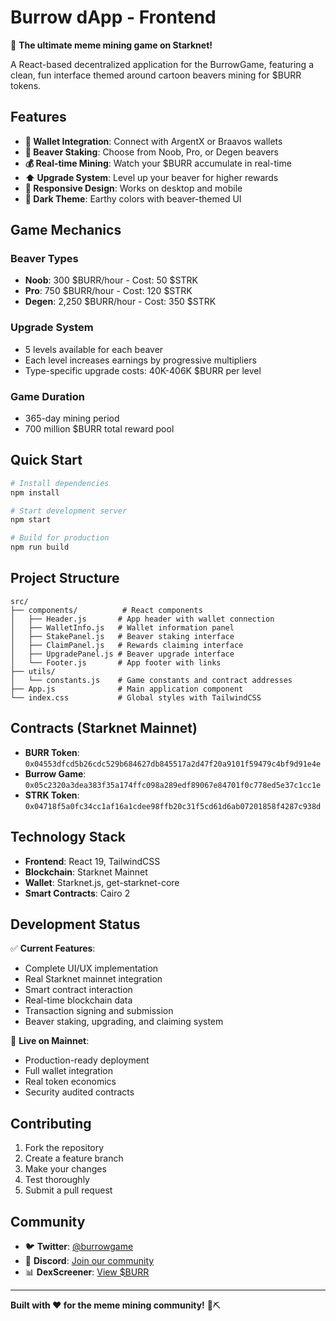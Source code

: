 # Burrow dApp - Frontend

🦫 **The ultimate meme mining game on Starknet!**

A React-based decentralized application for the BurrowGame, featuring a clean, fun interface themed around cartoon beavers mining for $BURR tokens.

## Features

- **🏦 Wallet Integration**: Connect with ArgentX or Braavos wallets
- **🦫 Beaver Staking**: Choose from Noob, Pro, or Degen beavers
- **💰 Real-time Mining**: Watch your $BURR accumulate in real-time
- **⬆️ Upgrade System**: Level up your beaver for higher rewards
- **📱 Responsive Design**: Works on desktop and mobile
- **🎨 Dark Theme**: Earthy colors with beaver-themed UI

## Game Mechanics

### Beaver Types
- **Noob**: 300 $BURR/hour - Cost: 50 $STRK
- **Pro**: 750 $BURR/hour - Cost: 120 $STRK  
- **Degen**: 2,250 $BURR/hour - Cost: 350 $STRK

### Upgrade System
- 5 levels available for each beaver
- Each level increases earnings by progressive multipliers
- Type-specific upgrade costs: 40K-406K $BURR per level

### Game Duration
- 365-day mining period
- 700 million $BURR total reward pool

## Quick Start

```bash
# Install dependencies
npm install

# Start development server
npm start

# Build for production
npm run build
```

## Project Structure

```
src/
├── components/          # React components
│   ├── Header.js       # App header with wallet connection
│   ├── WalletInfo.js   # Wallet information panel
│   ├── StakePanel.js   # Beaver staking interface
│   ├── ClaimPanel.js   # Rewards claiming interface
│   ├── UpgradePanel.js # Beaver upgrade interface
│   └── Footer.js       # App footer with links
├── utils/
│   └── constants.js    # Game constants and contract addresses
├── App.js              # Main application component
└── index.css           # Global styles with TailwindCSS
```

## Contracts (Starknet Mainnet)

- **BURR Token**: `0x04553dfcd5b26cdc529b684627db845517a2d47f20a9101f59479c4bf9d91e4e`
- **Burrow Game**: `0x05c2320a3dea383f35a174ffc098a289edf89067e84701f0c778ed5e37c1cc1e`
- **STRK Token**: `0x04718f5a0fc34cc1af16a1cdee98ffb20c31f5cd61d6ab07201858f4287c938d`

## Technology Stack

- **Frontend**: React 19, TailwindCSS
- **Blockchain**: Starknet Mainnet
- **Wallet**: Starknet.js, get-starknet-core
- **Smart Contracts**: Cairo 2

## Development Status

✅ **Current Features**:
- Complete UI/UX implementation
- Real Starknet mainnet integration
- Smart contract interaction
- Real-time blockchain data
- Transaction signing and submission
- Beaver staking, upgrading, and claiming system

🚀 **Live on Mainnet**:
- Production-ready deployment
- Full wallet integration
- Real token economics
- Security audited contracts

## Contributing

1. Fork the repository
2. Create a feature branch
3. Make your changes
4. Test thoroughly
5. Submit a pull request

## Community

- 🐦 **Twitter**: [@burrowgame](https://twitter.com/burrowgame)
- 💬 **Discord**: [Join our community](https://discord.gg/burrowgame)
- 📊 **DexScreener**: [View $BURR](https://dexscreener.com/starknet/burr)

---

**Built with ❤️ for the meme mining community!** 🦫⛏️
